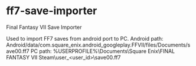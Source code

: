 # ff7-save-importer
Final Fantasy VII Save Importer

Used to import FF7 saves from android port to PC.
Android path: Android/data/com.square_enix.android_googleplay.FFVII/files/Documents/save00.ff7
PC path: %USERPROFILE%\Documents\Square Enix\FINAL FANTASY VII Steam\user_<user_id>\save00.ff7
